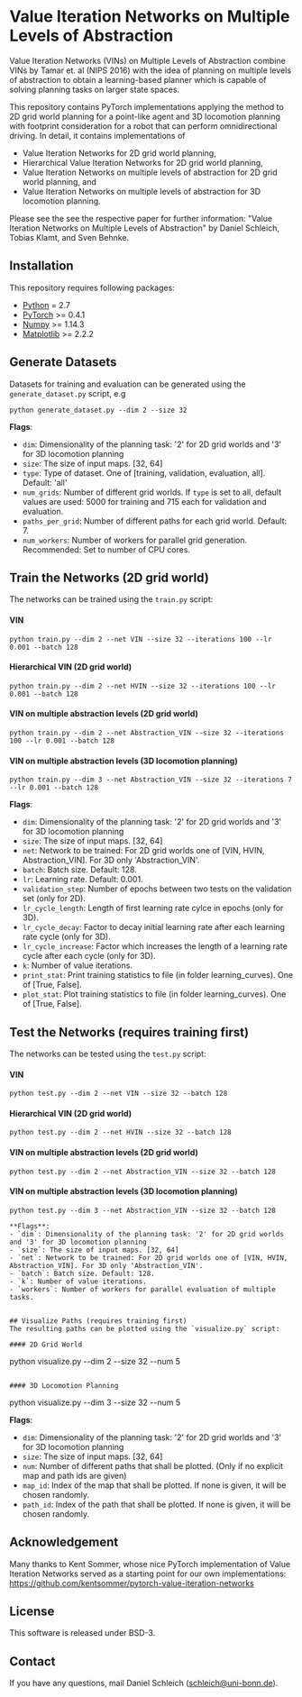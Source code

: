 # Value Iteration Networks on Multiple Levels of Abstraction

Value Iteration Networks (VINs) on Multiple Levels of Abstraction combine VINs by Tamar et. al (NIPS 2016) with the idea of planning on multiple levels of abstraction to obtain a learning-based planner which is capable of solving planning tasks on larger state spaces.

This repository contains PyTorch implementations applying the method to 2D grid world planning for a point-like agent and 3D locomotion planning with footprint consideration for a robot that can perform omnidirectional driving.
In detail, it contains implementations of
- Value Iteration Networks for 2D grid world planning,
- Hierarchical Value Iteration Networks for 2D grid world planning,
- Value Iteration Networks on multiple levels of abstraction for 2D grid world planning, and
- Value Iteration Networks on multiple levels of abstraction for 3D locomotion planning.


Please see the see the respective paper for further information:
"Value Iteration Networks on Multiple Levels of Abstraction" by Daniel Schleich, Tobias Klamt, and Sven Behnke.


## Installation
This repository requires following packages:
- [Python](https://www.python.org/) = 2.7
- [PyTorch](http://pytorch.org/) >= 0.4.1
- [Numpy](https://pypi.python.org/pypi/numpy) >= 1.14.3
- [Matplotlib](https://matplotlib.org/users/installing.html) >= 2.2.2


## Generate Datasets
Datasets for training and evaluation can be generated using the ```generate_dataset.py``` script, e.g
```
python generate_dataset.py --dim 2 --size 32
```
**Flags**: 
- `dim`: Dimensionality of the planning task: '2' for 2D grid worlds and '3' for 3D locomotion planning
- `size`: The size of input maps. [32, 64]
- `type`: Type of dataset. One of [training, validation, evaluation, all]. Default: 'all'
- `num_grids`: Number of different grid worlds. If `type` is set to all, default values are used: 5000 for training and 715 each for validation and evaluation.
- `paths_per_grid`: Number of different paths for each grid world. Default: 7.
- `num_workers`: Number of workers for parallel grid generation. Recommended: Set to number of CPU cores.

## Train the Networks  (2D grid world)
The networks can be trained using the `train.py` script:
#### VIN
```
python train.py --dim 2 --net VIN --size 32 --iterations 100 --lr 0.001 --batch 128
```

#### Hierarchical VIN  (2D grid world)
```
python train.py --dim 2 --net HVIN --size 32 --iterations 100 --lr 0.001 --batch 128
```

#### VIN on multiple abstraction levels (2D grid world)
```
python train.py --dim 2 --net Abstraction_VIN --size 32 --iterations 100 --lr 0.001 --batch 128
```

#### VIN on multiple abstraction levels (3D locomotion planning)
```
python train.py --dim 3 --net Abstraction_VIN --size 32 --iterations 7 --lr 0.001 --batch 128
```

**Flags**: 
- `dim`: Dimensionality of the planning task: '2' for 2D grid worlds and '3' for 3D locomotion planning
- `size`: The size of input maps. [32, 64]
- `net`: Network to be trained: For 2D grid worlds one of [VIN, HVIN, Abstraction_VIN]. For 3D only 'Abstraction_VIN'.
- `batch`: Batch size. Default: 128.
- `lr`: Learning rate. Default: 0.001.
- `validation_step`: Number of epochs between two tests on the validation set (only for 2D).
- `lr_cycle_length`:  Length of first learning rate cylce in epochs (only for 3D).
- `lr_cycle_decay`:  Factor to decay initial learning rate after each learning rate cycle (only for 3D).
- `lr_cycle_increase`:  Factor which increases the length of a learning rate cycle after each cycle (only for 3D).
- `k`: Number of value iterations.
- `print_stat`: Print training statistics to file (in folder learning_curves). One of [True, False].
- `plot_stat`: Plot training statistics to file (in folder learning_curves). One of [True, False].


## Test the Networks (requires training first)
The networks can be tested using the `test.py` script:
#### VIN
```
python test.py --dim 2 --net VIN --size 32 --batch 128
```

#### Hierarchical VIN  (2D grid world)
```
python test.py --dim 2 --net HVIN --size 32 --batch 128
```

#### VIN on multiple abstraction levels (2D grid world)
```
python test.py --dim 2 --net Abstraction_VIN --size 32 --batch 128
```

#### VIN on multiple abstraction levels (3D locomotion planning)
```
python test.py --dim 3 --net Abstraction_VIN --size 32 --batch 128

**Flags**: 
- `dim`: Dimensionality of the planning task: '2' for 2D grid worlds and '3' for 3D locomotion planning
- `size`: The size of input maps. [32, 64]
- `net`: Network to be trained: For 2D grid worlds one of [VIN, HVIN, Abstraction_VIN]. For 3D only 'Abstraction_VIN'.
- `batch`: Batch size. Default: 128.
- `k`: Number of value iterations.
- `workers`: Number of workers for parallel evaluation of multiple tasks.


## Visualize Paths (requires training first)
The resulting paths can be plotted using the `visualize.py` script:

#### 2D Grid World
```
python visualize.py --dim 2 --size 32 --num 5
```

#### 3D Locomotion Planning
```
python visualize.py --dim 3 --size 32 --num 5

**Flags**: 
- `dim`: Dimensionality of the planning task: '2' for 2D grid worlds and '3' for 3D locomotion planning
- `size`: The size of input maps. [32, 64]
- `num`: Number of different paths that shall be plotted. (Only if no explicit map and path ids are given)
- `map_id`: Index of the map that shall be plotted. If none is given, it will be chosen randomly.
- `path_id`: Index of the path that shall be plotted. If none is given, it will be chosen randomly.


## Acknowledgement
Many thanks to Kent Sommer, whose nice PyTorch implementation of Value Iteration Networks served as a starting point for our own implementations:
https://github.com/kentsommer/pytorch-value-iteration-networks


## License
This software is released under BSD-3.


## Contact
If you have any questions, mail Daniel Schleich (schleich@uni-bonn.de).
